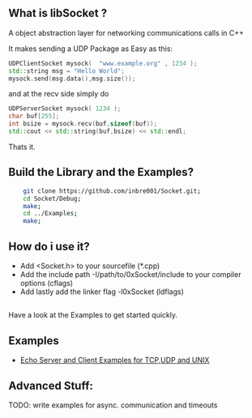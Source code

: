 ## What is libSocket ?
A object abstraction layer for networking communications calls in C++

It makes sending a UDP Package as Easy as this:
```C++
UDPClientSocket mysock(  "www.example.org" , 1234 );
std::string msg = "Hello World";
mysock.send(msg.data(),msg.size());
```
and at the recv side simply do
```C++
UDPServerSocket mysock( 1234 );
char buf[255];
int bsize = mysock.recv(buf,sizeof(buf));
std::cout << std::string(buf,bsize) << std::endl;
```
Thats it. 

## Build the Library and the Examples?
```Bash
    git clone https://github.com/inbre001/Socket.git;
    cd Socket/Debug;
    make;
    cd ../Examples;
    make;
```
## How do i use it? 
* Add <Socket.h> to your sourcefile (*.cpp)
* Add the include path -I/path/to/0xSocket/include to your compiler options (cflags)
* Add lastly add the linker flag -l0xSocket (ldflags)

## 


Have a look at the Examples to get started quickly.
## Examples

*  [Echo Server and Client Examples for TCP,UDP and UNIX ](src/Examples.cpp)



## Advanced Stuff:
TODO: write examples for async. communication and timeouts




